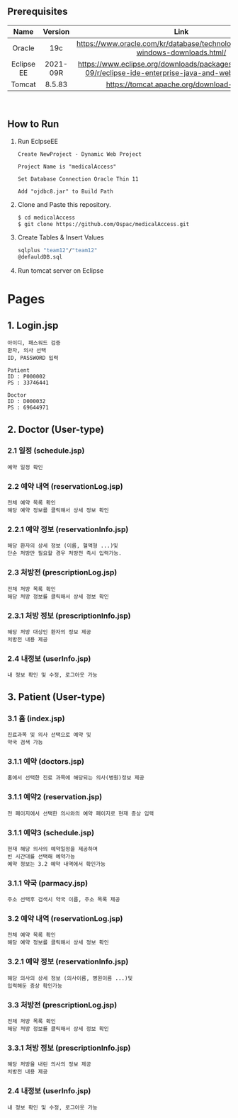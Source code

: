 ## Prerequisites

|      Name      | Version  |                    Link                    |
| :------------: | :------: | :----------------------------------------: |
|     Oracle     | 19c     | <https://www.oracle.com/kr/database/technologies/oracle19c-windows-downloads.html/>  |
|   Eclipse EE   | 2021-09R| <https://www.eclipse.org/downloads/packages/release/2021-09/r/eclipse-ide-enterprise-java-and-web-developers/> |
|   Tomcat       | 8.5.83  | <https://tomcat.apache.org/download-80.cgi/> |

&nbsp;

## How to Run
1. Run EclpseEE
    ```
    Create NewProject - Dynamic Web Project

    Project Name is "medicalAccess"

    Set Database Connection Oracle Thin 11

    Add "ojdbc8.jar" to Build Path
    ```

1. Clone and Paste this repository.

   ```bash
   $ cd medicalAccess
   $ git clone https://github.com/Ospac/medicalAccess.git
   ```

1. Create Tables & Insert Values
    ```bash
    sqlplus "team12"/"team12"
    @defauldDB.sql
    ```

1. Run tomcat server on Eclipse

# Pages

## 1. Login.jsp
    아이디, 패스워드 검증
    환자, 의사 선택
    ID, PASSWORD 입력
    
    Patient
    ID : P000002
    PS : 33746441
    
    Doctor
    ID : D000032
    PS : 69644971
       
## 2. Doctor (User-type)
### 2.1 일정 (schedule.jsp)
    예약 일정 확인
### 2.2 예약 내역 (reservationLog.jsp)
    전체 예약 목록 확인
    해당 예약 정보를 클릭해서 상세 정보 확인

### 2.2.1 예약 정보 (reservationInfo.jsp)
    해당 환자의 상세 정보 (이름, 혈액형 ...)및 
    단순 처방만 필요할 경우 처방전 즉시 입력가능.

### 2.3 처방전 (prescriptionLog.jsp)
    전체 처방 목록 확인
    해당 처방 정보를 클릭해서 상세 정보 확인

### 2.3.1 처방 정보 (prescriptionInfo.jsp)
    해당 처방 대상인 환자의 정보 제공
    처방전 내용 제공

### 2.4 내정보 (userInfo.jsp)
    내 정보 확인 및 수정, 로그아웃 가능



    


## 3. Patient (User-type)
### 3.1 홈 (index.jsp)
    진료과목 및 의사 선택으로 예약 및
    약국 검색 가능

### 3.1.1 예약 (doctors.jsp)
    홈에서 선택한 진료 과목에 해당되는 의사(병원)정보 제공

### 3.1.1 예약2 (reservation.jsp)
    전 페이지에서 선택한 의사와의 예약 페이지로 현재 증상 입력

### 3.1.1 예약3 (schedule.jsp)
    현재 해당 의사의 예약일정을 제공하며
    빈 시간대를 선택해 예약가능
    예약 정보는 3.2 예약 내역에서 확인가능

### 3.1.1 약국 (parmacy.jsp)
    주소 선택후 검색시 약국 이름, 주소 목록 제공

### 3.2 예약 내역 (reservationLog.jsp)
    전체 예약 목록 확인
    해당 예약 정보를 클릭해서 상세 정보 확인

### 3.2.1 예약 정보 (reservationInfo.jsp)
    해당 의사의 상세 정보 (의사이름, 병원이름 ...)및 
    입력해둔 증상 확인가능

### 3.3 처방전 (prescriptionLog.jsp)
    전체 처방 목록 확인
    해당 처방 정보를 클릭해서 상세 정보 확인

### 3.3.1 처방 정보 (prescriptionInfo.jsp)
    해당 처방을 내린 의사의 정보 제공
    처방전 내용 제공

### 2.4 내정보 (userInfo.jsp)
    내 정보 확인 및 수정, 로그아웃 가능
